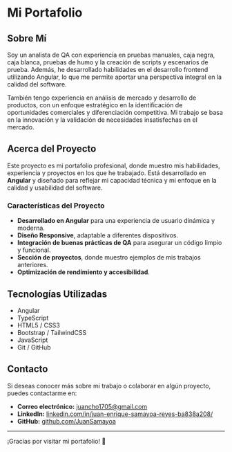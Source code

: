 # Mi Portafolio

## Sobre Mí
Soy un analista de QA con experiencia en pruebas manuales, caja negra, caja blanca, pruebas de humo y la creación de scripts y escenarios de prueba. Además, he desarrollado habilidades en el desarrollo frontend utilizando Angular, lo que me permite aportar una perspectiva integral en la calidad del software.

También tengo experiencia en análisis de mercado y desarrollo de productos, con un enfoque estratégico en la identificación de oportunidades comerciales y diferenciación competitiva. Mi trabajo se basa en la innovación y la validación de necesidades insatisfechas en el mercado.

## Acerca del Proyecto
Este proyecto es mi portafolio profesional, donde muestro mis habilidades, experiencia y proyectos en los que he trabajado. Está desarrollado en **Angular** y diseñado para reflejar mi capacidad técnica y mi enfoque en la calidad y usabilidad del software.

### Características del Proyecto
- **Desarrollado en Angular** para una experiencia de usuario dinámica y moderna.
- **Diseño Responsive**, adaptable a diferentes dispositivos.
- **Integración de buenas prácticas de QA** para asegurar un código limpio y funcional.
- **Sección de proyectos**, donde muestro ejemplos de mis trabajos anteriores.
- **Optimización de rendimiento y accesibilidad**.

## Tecnologías Utilizadas
- Angular
- TypeScript
- HTML5 / CSS3
- Bootstrap / TailwindCSS
- JavaScript
- Git / GitHub

## Contacto
Si deseas conocer más sobre mi trabajo o colaborar en algún proyecto, puedes contactarme en:
- **Correo electrónico:** [juancho1705@gmail.com](mailto:juancho1705@gmail.com)
- **LinkedIn:** [linkedin.com/in/juan-enrique-samayoa-reyes-ba838a208/](https://www.linkedin.com/in/juan-enrique-samayoa-reyes-ba838a208/)
- **GitHub:** [github.com/JuanSamayoa](https://github.com/JuanSamayoa)

---
¡Gracias por visitar mi portafolio! 🚀

